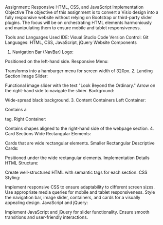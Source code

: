 Assignment: Responsive HTML, CSS, and JavaScript Implementation
Objective
The objective of this assignment is to convert a Visio design into a fully responsive website without relying on Bootstrap or third-party slider plugins. The focus will be on orchestrating HTML elements harmoniously and manipulating them to ensure mobile and tablet responsiveness.

Tools and Languages Used
IDE: Visual Studio Code
Version Control: Git
Languages: HTML, CSS, JavaScript, jQuery
Website Components
1. Navigation Bar (NavBar)
Logo:

Positioned on the left-hand side.
Responsive Menu:

Transforms into a hamburger menu for screen width of 320px.
2. Landing Section
Image Slider:

Functional image slider with the text "Look Beyond the Ordinary."
Arrow on the right-hand side to navigate the slider.
Background:

Wide-spread black background.
3. Content Containers
Left Container:

Contains a <p> tag.
Right Container:

Contains shapes aligned to the right-hand side of the webpage section.
4. Card Sections
Wide Rectangular Elements:

Cards that are wide rectangular elements.
Smaller Rectangular Descriptive Cards:

Positioned under the wide rectangular elements.
Implementation Details
HTML Structure:

Create well-structured HTML with semantic tags for each section.
CSS Styling:

Implement responsive CSS to ensure adaptability to different screen sizes.
Use appropriate media queries for mobile and tablet responsiveness.
Style the navigation bar, image slider, containers, and cards for a visually appealing design.
JavaScript and jQuery:

Implement JavaScript and jQuery for slider functionality.
Ensure smooth transitions and user-friendly interactions.
